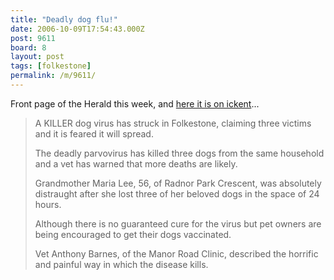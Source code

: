 ```yaml
---
title: "Deadly dog flu!"
date: 2006-10-09T17:54:43.000Z
post: 9611
board: 8
layout: post
tags: [folkestone]
permalink: /m/9611/
---
```

Front page of the Herald this week, and <a href="http://ickent.icnetwork.co.uk/kentnews/tm_headline=deadly-dog-flu-strikes&method=full&objectid=17886550&siteid=74229-name_page.html">here it is on ickent</a>...
<blockquote>A KILLER dog virus has struck in Folkestone, claiming three victims and it is feared it will spread.

The deadly parvovirus has killed three dogs from the same household and a vet has warned that more deaths are likely.

Grandmother Maria Lee, 56, of Radnor Park Crescent, was absolutely distraught after she lost three of her beloved dogs in the space of 24 hours.

Although there is no guaranteed cure for the virus but pet owners are being encouraged to get their dogs vaccinated.

Vet Anthony Barnes, of the Manor Road Clinic, described the horrific and painful way in which the disease kills.</blockquote>
